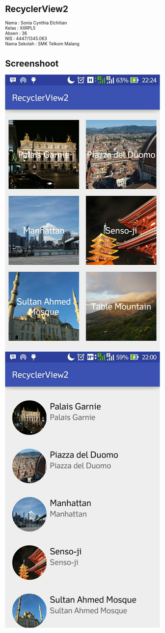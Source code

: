 # RecyclerView2

Nama  : Sonia Cynthia Elchitian  <br>
Kelas : XIIRPL5 <br>
Absen : 36 <br>
NIS   : 4447/1345.063 <br> 
Nama Sekolah : SMK Telkom Malang <br>

# Screenshoot
![3](https://github.com/Soniacyn/RecyclerView2/blob/master/3.jpg)
![4](https://github.com/Soniacyn/RecyclerView2/blob/master/4.jpg)
